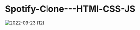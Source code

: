 # Spotify-Clone---HTMl-CSS-JS
![2022-09-23 (12)](https://user-images.githubusercontent.com/110295778/191938289-45b584fb-bdfc-4347-8778-f7831ab23011.png)
